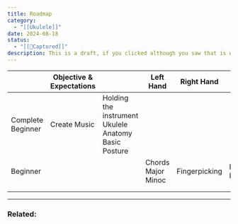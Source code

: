 ```yaml
---
title: Roadmap
category:
  - "[[Ukulele]]"
date: 2024-08-18
status:
  - "[[📝Captured]]"
description: This is a draft, if you clicked although you saw that is was "📝Unwritten", well... Welcome, take a sit and have a read.
---
```





|                   | Objective & Expectations |                                                            | Left Hand             | Right Hand    | Concepts         |     | How it works              |     |
| ----------------- | ------------------------ | ---------------------------------------------------------- | --------------------- | ------------- | ---------------- | --- | ------------------------- | --- |
| Complete Beginner | Create Music<br>         | Holding the instrument<br>Ukulele Anatomy<br>Basic Posture |                       |               |                  |     | Strings, Sound, Music<br> |     |
| Beginner          |                          |                                                            | Chords<br>Major Minoc | Fingerpicking | Basic Philosophy |     | Basic MT                  |     |
|                   |                          |                                                            |                       |               |                  |     |                           |     |
|                   |                          |                                                            |                       |               |                  |     |                           |     |







---
### Related: